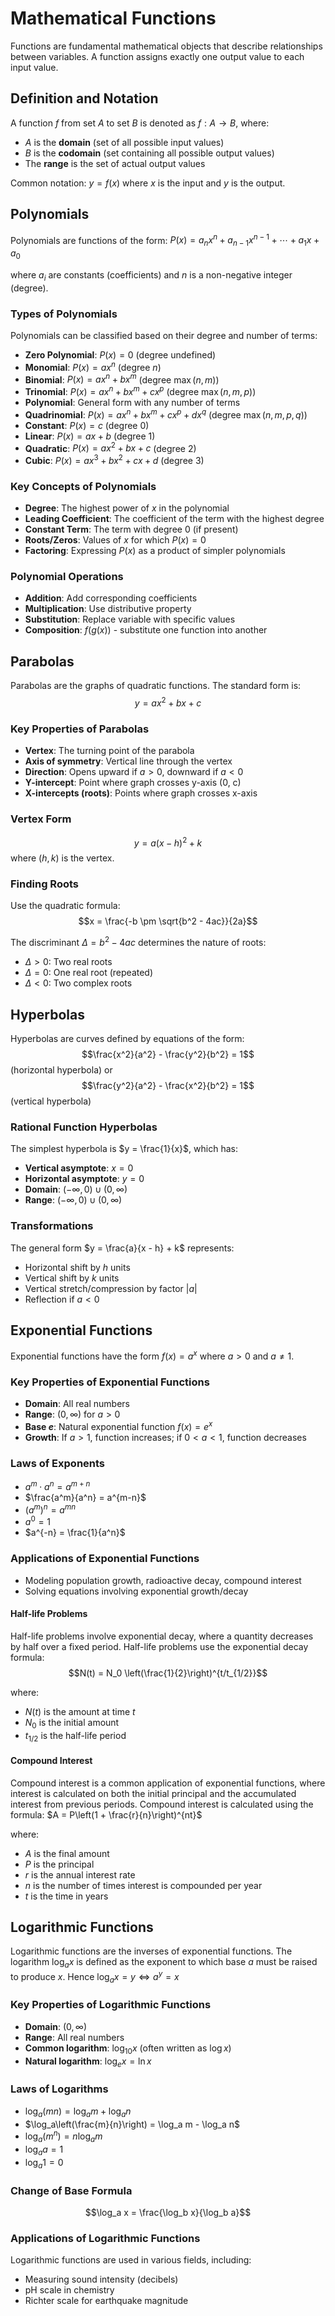 # Mathematical Functions

Functions are fundamental mathematical objects that describe relationships between variables. A function assigns exactly one output value to each input value.

## Definition and Notation

A function $f$ from set $A$ to set $B$ is denoted as $f: A \rightarrow B$, where:

- $A$ is the **domain** (set of all possible input values)
- $B$ is the **codomain** (set containing all possible output values)
- The **range** is the set of actual output values

Common notation: $y = f(x)$ where $x$ is the input and $y$ is the output.

## Polynomials

Polynomials are functions of the form:
$P(x) = a_n x^n + a_{n-1} x^{n-1} + \cdots + a_1 x + a_0$

where $a_i$ are constants (coefficients) and $n$ is a non-negative integer (degree).

### Types of Polynomials

Polynomials can be classified based on their degree and number of terms:

- **Zero Polynomial**: $P(x) = 0$ (degree undefined)
- **Monomial**: $P(x) = ax^n$ (degree $n$)
- **Binomial**: $P(x) = ax^n + bx^m$ (degree $\max(n, m)$)
- **Trinomial**: $P(x) = ax^n + bx^m + cx^p$ (degree $\max(n, m, p)$)
- **Polynomial**: General form with any number of terms
- **Quadrinomial**: $P(x) = ax^n + bx^m + cx^p + dx^q$ (degree $\max(n, m, p, q)$)
- **Constant**: $P(x) = c$ (degree 0)
- **Linear**: $P(x) = ax + b$ (degree 1)
- **Quadratic**: $P(x) = ax^2 + bx + c$ (degree 2)
- **Cubic**: $P(x) = ax^3 + bx^2 + cx + d$ (degree 3)

### Key Concepts of Polynomials

- **Degree**: The highest power of $x$ in the polynomial
- **Leading Coefficient**: The coefficient of the term with the highest degree
- **Constant Term**: The term with degree 0 (if present)
- **Roots/Zeros**: Values of $x$ for which $P(x) = 0$
- **Factoring**: Expressing $P(x)$ as a product of simpler polynomials

### Polynomial Operations

- **Addition**: Add corresponding coefficients
- **Multiplication**: Use distributive property
- **Substitution**: Replace variable with specific values
- **Composition**: $f(g(x))$ - substitute one function into another

## Parabolas

Parabolas are the graphs of quadratic functions. The standard form is:
$$y = ax^2 + bx + c$$

### Key Properties of Parabolas

- **Vertex**: The turning point of the parabola
- **Axis of symmetry**: Vertical line through the vertex
- **Direction**: Opens upward if $a > 0$, downward if $a < 0$
- **Y-intercept**: Point where graph crosses y-axis (0, c)
- **X-intercepts (roots)**: Points where graph crosses x-axis

### Vertex Form

$$y = a(x - h)^2 + k$$
where $(h, k)$ is the vertex.

### Finding Roots

Use the quadratic formula:
$$x = \frac{-b \pm \sqrt{b^2 - 4ac}}{2a}$$

The discriminant $\Delta = b^2 - 4ac$ determines the nature of roots:

- $\Delta > 0$: Two real roots
- $\Delta = 0$: One real root (repeated)
- $\Delta < 0$: Two complex roots

## Hyperbolas

Hyperbolas are curves defined by equations of the form:
$$\frac{x^2}{a^2} - \frac{y^2}{b^2} = 1$$ (horizontal hyperbola)
or
$$\frac{y^2}{a^2} - \frac{x^2}{b^2} = 1$$ (vertical hyperbola)

### Rational Function Hyperbolas

The simplest hyperbola is $y = \frac{1}{x}$, which has:

- **Vertical asymptote**: $x = 0$
- **Horizontal asymptote**: $y = 0$
- **Domain**: $(-\infty, 0) \cup (0, \infty)$
- **Range**: $(-\infty, 0) \cup (0, \infty)$

### Transformations

The general form $y = \frac{a}{x - h} + k$ represents:

- Horizontal shift by $h$ units
- Vertical shift by $k$ units
- Vertical stretch/compression by factor $|a|$
- Reflection if $a < 0$

## Exponential Functions

Exponential functions have the form $f(x) = a^x$ where $a > 0$ and $a \neq 1$.

### Key Properties of Exponential Functions

- **Domain**: All real numbers
- **Range**: $(0, \infty)$ for $a > 0$
- **Base $e$**: Natural exponential function $f(x) = e^x$
- **Growth**: If $a > 1$, function increases; if $0 < a < 1$, function decreases

### Laws of Exponents

- $a^m \cdot a^n = a^{m+n}$
- $\frac{a^m}{a^n} = a^{m-n}$
- $(a^m)^n = a^{mn}$
- $a^0 = 1$
- $a^{-n} = \frac{1}{a^n}$

### Applications of Exponential Functions

- Modeling population growth, radioactive decay, compound interest
- Solving equations involving exponential growth/decay

#### Half-life Problems

Half-life problems involve exponential decay, where a quantity decreases by half over a fixed period.
Half-life problems use the exponential decay formula:
$$N(t) = N_0 \left(\frac{1}{2}\right)^{t/t_{1/2}}$$

where:
- $N(t)$ is the amount at time $t$
- $N_0$ is the initial amount
- $t_{1/2}$ is the half-life period

#### Compound Interest

Compound interest is a common application of exponential functions, where interest is calculated on both the initial principal and the accumulated interest from previous periods.
Compound interest is calculated using the formula:
$A = P\left(1 + \frac{r}{n}\right)^{nt}$

where:

- $A$ is the final amount
- $P$ is the principal
- $r$ is the annual interest rate
- $n$ is the number of times interest is compounded per year
- $t$ is the time in years

## Logarithmic Functions

Logarithmic functions are the inverses of exponential functions. The logarithm $\log_a x$ is defined as the exponent to which base $a$ must be raised to produce $x$. Hence $\log_a x = y \iff a^y = x$

### Key Properties of Logarithmic Functions

- **Domain**: $(0, \infty)$
- **Range**: All real numbers
- **Common logarithm**: $\log_{10} x$ (often written as $\log x$)
- **Natural logarithm**: $\log_e x = \ln x$

### Laws of Logarithms

- $\log_a(mn) = \log_a m + \log_a n$
- $\log_a\left(\frac{m}{n}\right) = \log_a m - \log_a n$
- $\log_a(m^n) = n \log_a m$
- $\log_a a = 1$
- $\log_a 1 = 0$

### Change of Base Formula

$$\log_a x = \frac{\log_b x}{\log_b a}$$

### Applications of Logarithmic Functions

Logarithmic functions are used in various fields, including:


- Measuring sound intensity (decibels)
- pH scale in chemistry
- Richter scale for earthquake magnitude


